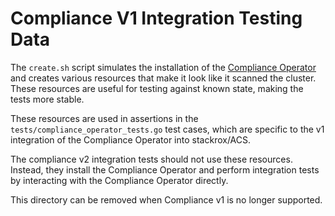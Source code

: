 # Compliance V1 Integration Testing Data

The `create.sh` script simulates the installation of the [Compliance
Operator](https://github.com/ComplianceAsCode/compliance-operator) and creates
various resources that make it look like it scanned the cluster. These
resources are useful for testing against known state, making the tests more stable.

These resources are used in assertions in the
`tests/compliance_operator_tests.go` test cases, which are specific to the v1
integration of the Compliance Operator into stackrox/ACS.

The compliance v2 integration tests should not use these resources. Instead,
they install the Compliance Operator and perform integration tests by
interacting with the Compliance Operator directly.

This directory can be removed when Compliance v1 is no longer supported.
